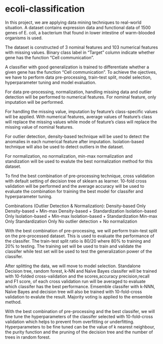 # ecoli-classification

In this project, we are applying data mining techniques to real-world situation. A dataset contains expression data and functional data of 1500 genes of E. coli, a bacterium that found in lower intestine of warm-blooded organisms is used.

The dataset is constructed of 3 nominal features and 103 numerical features with missing values. Binary class label in “Target” column indicate whether gene has the function “Cell communication”.

A classifier with good generalization is trained to differentiate whether a given gene has the function “Cell communication”.
To achieve the ojectives, we have to perform data pre-processing, train-test split, model selection, hyperparameter tuning and model evaluation.

For data pre-processing, normalization, handling missing data and outlier detection will be performed to numerical features. For nominal feature, only imputation will be performed.

For handling the missing value, imputation by feature’s class-specific values will be applied. With numerical features, average values of feature’s class will replace the missing values while mode of feature’s class will replace the missing value of nominal features.

For outlier detection, density-based technique will be used to detect the anomalies in each numerical feature after imputation. Isolation-based technique will also be used to detect outliers in the dataset.

For normalization, no normalization, min-max normalization and standization will be used to evalute the best normalization method for this dataset.

To find the best combination of pre-processing technique, cross validation with default setting of decision tree of sklearn as learner. 10-fold cross validation will be performed and the average accuracy will be used to evaluate the combination for training the best model for classifer and hyperparameter tuning.

Combinations (Outlier Detection & Normalization):
Density-based Only
Density-based + Min-max
Density-based + Standardization
Isolation-based Only
Isolation-based + Min-max
Isolation-based + Standardization
Min-max Only
Standardization Only
No outlier detection + No normalization


With the best combination of pre-processing, we will perform train-test split on the pre-processed dataset. This is used to evaluate the performance of the classifer. The train-test split ratio is 80/20 where 80% to training and 20% to testing. The training set will be used to train and validate the classifer while test set will be used to test the generalization power of the classifer.

After splitting the data, we will move to model selection. Standalone Decision tree, random forest, k-NN and Naïve Bayes classifer will be trained with 10-folded cross-validation and the scores,accuracy precision,recall and F1 score, of each cross validation run will be averaged to evaluate which classifer has the best performance. Emsemble classifer with k-NNN, Naïve Bayes and decision tree will also be trained with 10-fold-cross validation to evalute the result. Majority voting is applied to the emsemble method.

With the best combination of pre-processing and the best classifer, we will fine tune the hyperparameters of the classifer selected with 10-fold-cross validation which helps to prevent from overfitting or underfitting. Hyperparameters to be fine tuned can be the value of k nearest neighbour, the purity function and the pruning of the decision tree and the number of trees in random forest.
